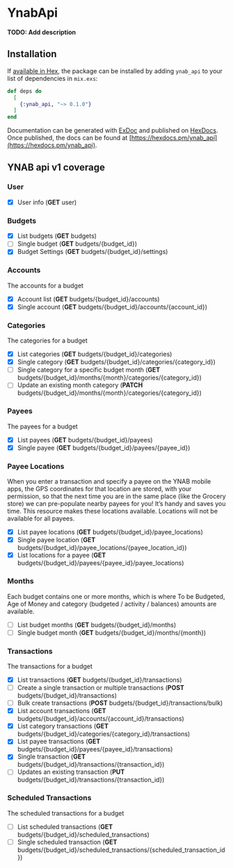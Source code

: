 # YnabApi

**TODO: Add description**

## Installation

If [available in Hex](https://hex.pm/docs/publish), the package can be installed
by adding `ynab_api` to your list of dependencies in `mix.exs`:

```elixir
def deps do
  [
    {:ynab_api, "~> 0.1.0"}
  ]
end
```

Documentation can be generated with [ExDoc](https://github.com/elixir-lang/ex_doc)
and published on [HexDocs](https://hexdocs.pm). Once published, the docs can
be found at [https://hexdocs.pm/ynab_api](https://hexdocs.pm/ynab_api).

## YNAB api v1 coverage

### User
- [x] User info (**GET** user)

### Budgets
- [x] List budgets (**GET** budgets)
- [ ] Single budget (**GET** budgets/{budget_id})
- [x] Budget Settings (**GET** budgets/{budget_id}/settings)

### Accounts

The accounts for a budget

- [x] Account list (**GET** budgets/{budget_id}/accounts)
- [x] Single account (**GET** budgets/{budget_id}/accounts/{account_id})

### Categories

The categories for a budget

- [x] List categories (**GET** budgets/{budget_id}/categories)
- [x] Single category (**GET** budgets/{budget_id}/categories/{category_id})
- [ ] Single category for a specific budget month (**GET** budgets/{budget_id}/months/{month}/categories/{category_id})
- [ ] Update an existing month category (**PATCH** budgets/{budget_id}/months/{month}/categories/{category_id})

### Payees

The payees for a budget

- [x] List payees (**GET** budgets/{budget_id}/payees)
- [x] Single payee (**GET** budgets/{budget_id}/payees/{payee_id})

### Payee Locations

When you enter a transaction and specify a payee on the YNAB mobile apps, the GPS coordinates for that location are stored, with your permission, so that the next time you are in the same place (like the Grocery store) we can pre-populate nearby payees for you! It’s handy and saves you time. This resource makes these locations available. Locations will not be available for all payees.

- [x] List payee locations (**GET** budgets/{budget_id}/payee_locations)
- [x] Single payee location (**GET** budgets/{budget_id}/payee_locations/{payee_location_id})
- [x] List locations for a payee (**GET** budgets/{budget_id}/payees/{payee_id}/payee_locations)

### Months

Each budget contains one or more months, which is where To be Budgeted, Age of Money and category (budgeted / activity / balances) amounts are available.

- [ ] List budget months (**GET** budgets/{budget_id}/months)
- [ ] Single budget month (**GET** budgets/{budget_id}/months/{month})

### Transactions

The transactions for a budget

- [x] List transactions (**GET** budgets/{budget_id}/transactions)
- [ ] Create a single transaction or multiple transactions (**POST** budgets/{budget_id}/transactions)
- [ ] Bulk create transactions (**POST** budgets/{budget_id}/transactions/bulk)
- [x] List account transactions (**GET** budgets/{budget_id}/accounts/{account_id}/transactions)
- [x] List category transactions (**GET** budgets/{budget_id}/categories/{category_id}/transactions)
- [x] List payee transactions (**GET** budgets/{budget_id}/payees/{payee_id}/transactions)
- [x] Single transaction (**GET** budgets/{budget_id}/transactions/{transaction_id})
- [ ] Updates an existing transaction (**PUT** budgets/{budget_id}/transactions/{transaction_id})

### Scheduled Transactions

The scheduled transactions for a budget

- [ ] List scheduled transactions (**GET** budgets/{budget_id}/scheduled_transactions)
- [ ] Single scheduled transaction (**GET** budgets/{budget_id}/scheduled_transactions/{scheduled_transaction_id})
